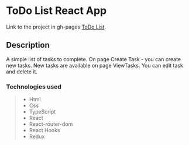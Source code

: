 # ToDo List React App

Link to the project in gh-pages [ToDo List](https://kailina1001.github.io/ToDo_List/).

## Description

A simple list of tasks to complete.
On page Create Task - you can create new tasks.
New tasks are available on page ViewTasks.
You can edit task and delete it.

### Technologies used

> - Html
> - Css
> - TypeScript
> - React
> - React-router-dom
> - React Hooks
> - Redux
